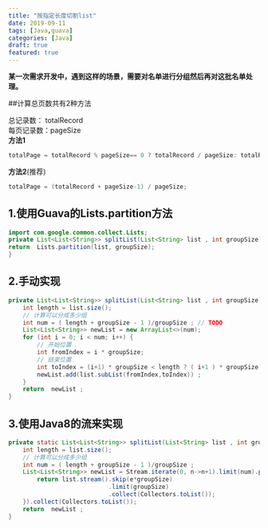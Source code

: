 ```yaml
---
title: "按指定长度切割list"
date: 2019-09-11
tags: [Java,guava]
categories: [Java]
draft: true
featured: true 
---
```


**某一次需求开发中，遇到这样的场景，需要对名单进行分组然后再对这批名单处理。**

<!--more-->
##计算总页数共有2种方法  

总记录数：  totalRecord  
每页记录数：pageSize  
**方法1**
```java
totalPage = totalRecord % pageSize== 0 ? totalRecord / pageSize: totalRecord / pageSize+ 1; 
``` 
**方法2**(推荐)
```java
totalPage = (totalRecord + pageSize-1) / pageSize;
```

## 1.使用Guava的Lists.partition方法  
```java
import com.google.common.collect.Lists;
private List<List<String>> splitList(List<String> list , int groupSize){
return  Lists.partition(list, groupSize);
}
```

## 2.手动实现  
```java
private List<List<String>> splitList(List<String> list , int groupSize){
    int length = list.size();
    // 计算可以分成多少组
    int num = ( length + groupSize - 1 )/groupSize ; // TODO 
    List<List<String>> newList = new ArrayList<>(num);
    for (int i = 0; i < num; i++) {
        // 开始位置
        int fromIndex = i * groupSize;
        // 结束位置
        int toIndex = (i+1) * groupSize < length ? ( i+1 ) * groupSize : length ;
        newList.add(list.subList(fromIndex,toIndex)) ;
    }
    return  newList ;
}
```
## 3.使用Java8的流来实现  
```java
private static List<List<String>> splitList(List<String> list , int groupSize){
    int length = list.size();
    // 计算可以分成多少组
    int num = ( length + groupSize - 1 )/groupSize ;
    List<List<String>> newList = Stream.iterate(0, n->n+1).limit(num).parallel().map(e->{
        return list.stream().skip(e*groupSize)
							.limit(groupSize)
							.collect(Collectors.toList());
    }).collect(Collectors.toList());
    return  newList ;
}
```

